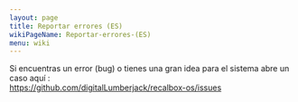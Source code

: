 ```yaml
---
layout: page
title: Reportar errores (ES)
wikiPageName: Reportar-errores-(ES)
menu: wiki
---
```


Si encuentras un error (bug) o tienes una gran idea para el sistema abre un caso aquí :  
https://github.com/digitalLumberjack/recalbox-os/issues
